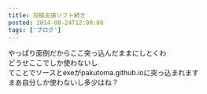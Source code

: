 ```yaml
---
title: 投稿支援ソフト続き
posted: 2014-08-24T12:00:00
tags: ['ブログ']
---
```


やっぱり面倒だからここ突っ込んだままにしとくわ  
どうせここでしか使わないし  
てことでソースとexeがpakutoma.github.ioに突っ込まれます  
まあ自分しか使わないし多少はね？  

